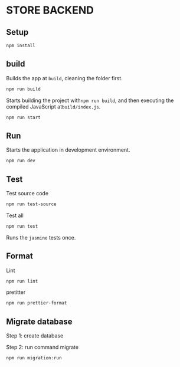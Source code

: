 # STORE BACKEND

## Setup

```sh
npm install
```

## build

Builds the app at `build`, cleaning the folder first.

```sh
npm run build
```

Starts building the project with`npm run build`, and then executing the compiled JavaScript at`build/index.js`.

```sh
npm run start
```

## Run

Starts the application in development environment.

```sh
npm run dev
```

## Test

Test source code

```sh
npm run test-source
```

Test all

```sh
npm run test
```

Runs the `jasmine` tests once.

## Format

Lint

```sh
npm run lint
```

pretitter

```sh
npm run prettier-format
```

## Migrate database

Step 1: create database

Step 2: run command migrate

```sh
npm run migration:run
```
